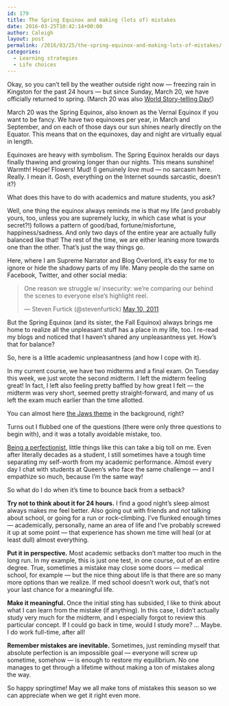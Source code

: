 ```yaml
---
id: 179
title: The Spring Equinox and making (lots of) mistakes
date: 2016-03-25T10:42:14+00:00
author: Caleigh
layout: post
permalink: /2016/03/25/the-spring-equinox-and-making-lots-of-mistakes/
categories:
  - Learning strategies
  - Life choices
---
```

Okay, so you can&#8217;t tell by the weather outside right now &#8212; freezing rain in Kingston for the past 24 hours &#8212; but since Sunday, March 20, we have officially returned to spring. (March 20 was also [World Story-telling Day!](https://en.wikipedia.org/wiki/World_Storytelling_Day))

March 20 was the Spring Equinox, also known as the Vernal Equinox if you want to be fancy. We have two equinoxes per year, in March and September, and on each of those days our sun shines nearly directly on the Equator. This means that on the equinoxes, day and night are virtually equal in length.

Equinoxes are heavy with symbolism. The Spring Equinox heralds our days finally thawing and growing longer than our nights. This means sunshine! Warmth! Hope! Flowers! Mud! (I genuinely _love_ mud &#8212; no sarcasm here. Really. I mean it. Gosh, everything on the Internet sounds sarcastic, doesn&#8217;t it?)

What does this have to do with academics and mature students, you ask?

Well, one thing the equinox always reminds me is that my life (and probably yours, too, unless you are supremely lucky, in which case what is your secret?!) follows a pattern of good/bad, fortune/misfortune, happiness/sadness. And only two days of the entire year are actually fully balanced like that! The rest of the time, we are either leaning more towards one than the other. That&#8217;s just the way things go.

Here, where I am Supreme Narrator and Blog Overlord, it&#8217;s easy for me to ignore or hide the shadowy parts of my life. Many people do the same on Facebook, Twitter, and other social media:

<blockquote class="twitter-tweet" data-lang="en">
  <p dir="ltr" lang="en">
    One reason we struggle w/ insecurity: we&#8217;re comparing our behind the scenes to everyone else&#8217;s highlight reel.
  </p>
  
  <p>
    — Steven Furtick (@stevenfurtick) <a href="https://twitter.com/stevenfurtick/status/67981913746444288">May 10, 2011</a>
  </p>
</blockquote>

But the Spring Equinox (and its sister, the Fall Equinox) always brings me home to realize all the unpleasant stuff has a place in my life, too. I re-read my blogs and noticed that I haven&#8217;t shared any unpleasantness yet. How&#8217;s that for balance?

So, here is a little academic unpleasantness (and how I cope with it).

In my current course, we have two midterms and a final exam. On Tuesday this week, we just wrote the second midterm. I left the midterm feeling great! In fact, I left also feeling pretty baffled by how great I felt &#8212; the midterm was very short, seemed pretty straight-forward, and many of us left the exam much earlier than the time allotted.

You can almost here [the Jaws theme](https://www.youtube.com/watch?v=ZvCI-gNK_y4) in the background, right?

Turns out I flubbed one of the questions (there were only three questions to begin with), and it was a totally avoidable mistake, too.

[Being a perfectionist](http://caleighm.com/2016/02/13/when-perfectionism-gets-in-the-way-of-your-ambitions/), little things like this can take a big toll on me. Even after literally decades as a student, I still sometimes have a tough time separating my self-worth from my academic performance. Almost every day I chat with students at Queen&#8217;s who face the same challenge &#8212; and I empathize so much, because I&#8217;m the same way!

So what do I do when it&#8217;s time to bounce back from a setback?

**Try not to think about it for 24 hours.** I find a good night&#8217;s sleep almost always makes me feel better. Also going out with friends and _not_ talking about school, or going for a run or rock-climbing. I&#8217;ve flunked enough times &#8212; academically, personally, name an area of life and I&#8217;ve probably screwed it up at some point &#8212; that experience has shown me time will heal (or at least dull) almost everything.

**Put it in perspective.** Most academic setbacks don&#8217;t matter too much in the long run. In my example, this is just one test, in one course, out of an entire degree. True, sometimes a mistake may close some doors &#8212; medical school, for example &#8212; but the nice thing about life is that there are so many more options than we realize. If med school doesn&#8217;t work out, that&#8217;s not your last chance for a meaningful life.

**Make it meaningful.** Once the initial sting has subsided, I like to think about what I can learn from the mistake (if anything). In this case, I didn&#8217;t actually study very much for the midterm, and I especially forgot to review this particular concept. If I could go back in time, would I study more? &#8230; Maybe. I do work full-time, after all!

**Remember mistakes are inevitable.** Sometimes, just reminding myself that absolute perfection is an impossible goal &#8212; everyone will screw up sometime, somehow &#8212; is enough to restore my equilibrium. No one manages to get through a lifetime without making a ton of mistakes along the way.

So happy springtime! May we all make tons of mistakes this season so we can appreciate when we get it right even more.